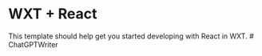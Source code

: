 # WXT + React

This template should help get you started developing with React in WXT.
#   C h a t G P T W r i t e r  
 